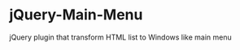 jQuery-Main-Menu
================

jQuery plugin that transform HTML list to Windows like main menu
